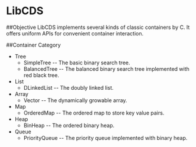 LibCDS
=============

##Objective
LibCDS implements several kinds of classic containers by C. It offers uniform APIs for convenient container interaction.

##Container Category
+ Tree
  + SimpleTree -- The basic binary search tree.
  + BalancedTree -- The balanced binary search tree implemented with red black tree.
+ List
  + DLinkedList -- The doubly linked list.
+ Array
  + Vector -- The dynamically growable array.
+ Map
  + OrderedMap -- The ordered map to store key value pairs.
+ Heap
  + BinHeap -- The ordered binary heap.
+ Queue
  + PriorityQueue -- The priority queue implemented with binary heap.
